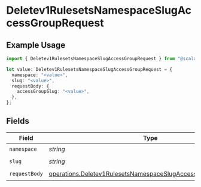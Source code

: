 # Deletev1RulesetsNamespaceSlugAccessGroupRequest

## Example Usage

```typescript
import { Deletev1RulesetsNamespaceSlugAccessGroupRequest } from "@scalar/sdk/models/operations";

let value: Deletev1RulesetsNamespaceSlugAccessGroupRequest = {
  namespace: "<value>",
  slug: "<value>",
  requestBody: {
    accessGroupSlug: "<value>",
  },
};
```

## Fields

| Field                                                                                                                                            | Type                                                                                                                                             | Required                                                                                                                                         | Description                                                                                                                                      |
| ------------------------------------------------------------------------------------------------------------------------------------------------ | ------------------------------------------------------------------------------------------------------------------------------------------------ | ------------------------------------------------------------------------------------------------------------------------------------------------ | ------------------------------------------------------------------------------------------------------------------------------------------------ |
| `namespace`                                                                                                                                      | *string*                                                                                                                                         | :heavy_check_mark:                                                                                                                               | N/A                                                                                                                                              |
| `slug`                                                                                                                                           | *string*                                                                                                                                         | :heavy_check_mark:                                                                                                                               | N/A                                                                                                                                              |
| `requestBody`                                                                                                                                    | [operations.Deletev1RulesetsNamespaceSlugAccessGroupRequestBody](../../models/operations/deletev1rulesetsnamespaceslugaccessgrouprequestbody.md) | :heavy_check_mark:                                                                                                                               | N/A                                                                                                                                              |